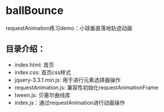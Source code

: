 # ballBounce
requestAnimation练习demo：小球垂直落地轨迹动画

目录介绍：
----
* index.html: 首页
* index.css: 首页css样式
* jquery-3.3.1.min.js: 用于进行元素选择器操作
* requestAnimation.js: 兼容性初始化requestAnimationFrame
* tween.js: 贝塞尔曲线库
* index.js：通过requestAnimation进行动画操作
